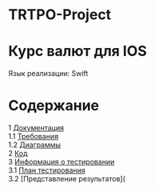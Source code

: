 # TRTPO-Project
#  Курс валют для IOS
Язык реализации: Swift 

# Содержание
1 [Документация]()  
1.1 [Требования](/Users/daniilmaksimcik/Desktop/прога/MyURLSession/Documents/Requirements.md)  
1.2 [Диаграммы]()  
2 [Код]()  
3 [Информация о тестировании]()  
3.1 [План тестирования]()  
3.2 [Представление результатов](  
